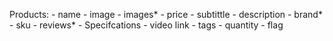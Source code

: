 Products:
    - name
    - image
    - images*
    - price
    - subtittle
    - description
    - brand*
    - sku
    - reviews*
    - Specifcations
    - video link
    - tags
    - quantity
    - flag